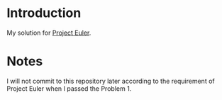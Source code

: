 # Introduction
My solution for [Project Euler](https://projecteuler.net/).

# Notes
I will not commit to this repository later according to the requirement of Project Euler when I passed the Problem 1.
